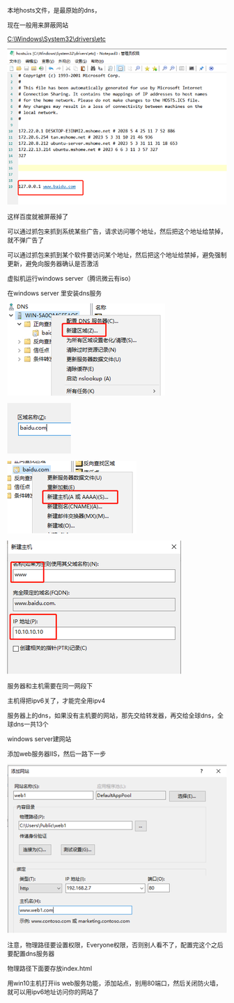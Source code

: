 本地hosts文件，是最原始的dns，

现在一般用来屏蔽网站

[C:\Windows\System32\drivers\etc](C:\Windows\System32\drivers\etc)

![图片.png](windows+server服务器配置/图片.png)

这样百度就被屏蔽掉了

可以通过抓包来抓到系统某些广告，请求访问哪个地址，然后把这个地址给禁掉，就不弹广告了

可以通过抓包来抓到某个软件要访问某个地址，然后把这个地址给禁掉，避免强制更新，避免向服务器确认是否激活





虚拟机运行windows server（腾讯微云有iso）

在windows server 里安装dns服务

![图片.png](./windows+server服务器配置/图片1.png)

![图片.png](windows+server服务器配置/图片2.png)

![图片.png](windows+server服务器配置/图片3.png)

![图片.png](windows+server服务器配置/图片4.png)

服务器和主机需要在同一网段下



主机得把ipv6关了，才能完全用ipv4

服务器上的dns，如果没有主机要的网站，那先交给转发器，再交给全球dns，全球dns一共13个



windows server建网站

添加web服务器IIS，然后一路下一步

![图片.png](windows+server服务器配置/图片5.png)

注意，物理路径要设置权限，Everyone权限，否则别人看不了，配置完这个之后要配置dns服务器

物理路径下面要存放index.html




用win10主机打开iis web服务功能，添加站点，别用80端口，然后关闭防火墙，就可以用ipv6地址访问你的网站了

